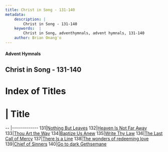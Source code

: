 ```yaml
---
title: Christ in Song - 131-140
metadata:
    description: |
        Christ in Song - 131-140
    keywords:  |
        Christ in Song, adventhymnals, advent hymnals, 131-140
    author: Brian Onang'o
---
```


#### Advent Hymnals
## Christ in Song - 131-140

# Index of Titles
# | Title                        
-- |-------------
131|[Nothing But Leaves](/christ-in-song/CIS/101-200/131-140/Nothing-But-Leaves)
132|[Heaven Is Not Far Away](/christ-in-song/CIS/101-200/131-140/Heaven-Is-Not-Far-Away)
133|[Thou Art the Way](/christ-in-song/CIS/101-200/131-140/Thou-Art-the-Way)
134|[Baptize Us Anew](/christ-in-song/CIS/101-200/131-140/Baptize-Us-Anew)
135|[Write Thy Law](/christ-in-song/CIS/101-200/131-140/Write-Thy-Law)
136|[The Last Call of Mercy](/christ-in-song/CIS/101-200/131-140/The-Last-Call-of-Mercy)
137|[There Is a Line](/christ-in-song/CIS/101-200/131-140/There-Is-a-Line)
138|[The wonders of redeeming love ](/christ-in-song/CIS/101-200/131-140/The-wonders-of-redeeming-love-)
139|[Chief of Sinners](/christ-in-song/CIS/101-200/131-140/Chief-of-Sinners)
140|[Go to dark Gethsemane](/christ-in-song/CIS/101-200/131-140/Go-to-dark-Gethsemane)